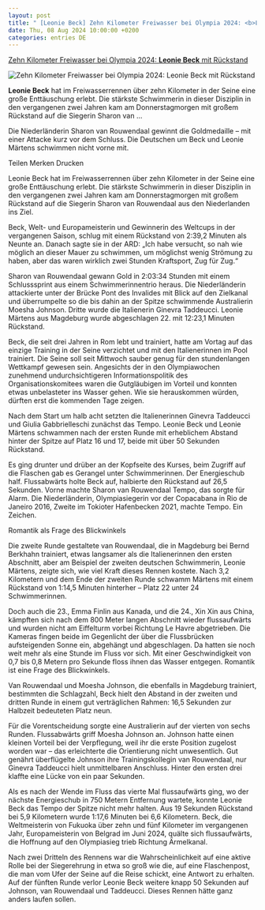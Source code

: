 ```yaml
---
layout: post
title: " [Leonie Beck] Zehn Kilometer Freiwasser bei Olympia 2024: <b>Leonie Beck</b> mit Rückstand"
date: Thu, 08 Aug 2024 10:00:00 +0200
categories: entries DE
---
```

[Zehn Kilometer Freiwasser bei Olympia 2024: <b>Leonie Beck</b> mit Rückstand](https://www.faz.net/aktuell/sport/olympia/deutsches-team/zehn-kilometer-freiwasser-bei-olympia-2024-leonie-beck-mit-rueckstand-19906878.html)

![Zehn Kilometer Freiwasser bei Olympia 2024: <b>Leonie Beck</b> mit Rückstand](https://media1.faz.net/ppmedia/aktuell/sport/414362580/1.9906893/facebook_teaser/leonie-beck-wird-neunte-ueber.jpg)

<b>Leonie Beck</b> hat im Freiwasserrennen über zehn Kilometer in der Seine eine große Enttäuschung erlebt. Die stärkste Schwimmerin in dieser Disziplin in den vergangenen zwei Jahren kam am Donnerstagmorgen mit großem Rückstand auf die Siegerin Sharon van ...

Die Niederländerin Sharon van Rouwendaal gewinnt die Goldmedaille – mit einer Attacke kurz vor dem Schluss. Die Deutschen um Beck und Leonie Märtens schwimmen nicht vorne mit.

Teilen Merken Drucken

Leonie Beck hat im Freiwasserrennen über zehn Kilometer in der Seine eine große Enttäuschung erlebt. Die stärkste Schwimmerin in dieser Disziplin in den vergangenen zwei Jahren kam am Donnerstagmorgen mit großem Rückstand auf die Siegerin Sharon van Rouwendaal aus den Niederlanden ins Ziel.

Beck, Welt- und Europameisterin und Gewinnerin des Weltcups in der vergangenen Saison, schlug mit einem Rückstand von 2:39,2 Minuten als Neunte an. Danach sagte sie in der ARD: „Ich habe versucht, so nah wie möglich an dieser Mauer zu schwimmen, um möglichst wenig Strömung zu haben, aber das waren wirklich zwei Stunden Kraftsport, Zug für Zug.“

Sharon van Rouwendaal gewann Gold in 2:03:34 Stunden mit einem Schlusssprint aus einem Schwimmerinnentrio heraus. Die Niederländerin attackierte unter der Brücke Pont des Invalides mit Blick auf den Zielkanal und überrumpelte so die bis dahin an der Spitze schwimmende Australierin Moesha Johnson. Dritte wurde die Italienerin Ginevra Taddeucci. Leonie Märtens aus Magdeburg wurde abgeschlagen 22. mit 12:23,1 Minuten Rückstand.

Beck, die seit drei Jahren in Rom lebt und trainiert, hatte am Vortag auf das einzige Training in der Seine verzichtet und mit den Italienerinnen im Pool trainiert. Die Seine soll seit Mittwoch sauber genug für den stundenlangen Wettkampf gewesen sein. Angesichts der in den Olympiawochen zunehmend undurchsichtigeren Informationspolitik des Organisationskomitees waren die Gutgläubigen im Vorteil und konnten etwas unbelasteter ins Wasser gehen. Wie sie herauskommen würden, dürften erst die kommenden Tage zeigen.

Nach dem Start um halb acht setzten die Italienerinnen Ginevra Taddeucci und Giulia Gabbrielleschi zunächst das Tempo. Leonie Beck und Leonie Märtens schwammen nach der ersten Runde mit erheblichem Abstand hinter der Spitze auf Platz 16 und 17, beide mit über 50 Sekunden Rückstand.

Es ging drunter und drüber an der Kopfseite des Kurses, beim Zugriff auf die Flaschen gab es Gerangel unter Schwimmerinnen. Der Energieschub half. Flussabwärts holte Beck auf, halbierte den Rückstand auf 26,5 Sekunden. Vorne machte Sharon van Rouwendaal Tempo, das sorgte für Alarm. Die Niederländerin, Olympiasiegerin vor der Copacabana in Rio de Janeiro 2016, Zweite im Tokioter Hafenbecken 2021, machte Tempo. Ein Zeichen.

Romantik als Frage des Blickwinkels

Die zweite Runde gestaltete van Rouwendaal, die in Magdeburg bei Bernd Berkhahn trainiert, etwas langsamer als die Italienerinnen den ersten Abschnitt, aber am Beispiel der zweiten deutschen Schwimmerin, Leonie Märtens, zeigte sich, wie viel Kraft dieses Rennen kostete. Nach 3,2 Kilometern und dem Ende der zweiten Runde schwamm Märtens mit einem Rückstand von 1:14,5 Minuten hinterher – Platz 22 unter 24 Schwimmerinnen.

Doch auch die 23., Emma Finlin aus Kanada, und die 24., Xin Xin aus China, kämpften sich nach dem 800 Meter langen Abschnitt wieder flussaufwärts und wurden nicht am Eiffelturm vorbei Richtung Le Havre abgetrieben. Die Kameras fingen beide im Gegenlicht der über die Flussbrücken aufsteigenden Sonne ein, abgehängt und abgeschlagen. Da hatten sie noch weit mehr als eine Stunde im Fluss vor sich. Mit einer Geschwindigkeit von 0,7 bis 0,8 Metern pro Sekunde floss ihnen das Wasser entgegen. Romantik ist eine Frage des Blickwinkels.

Van Rouwendaal und Moesha Johnson, die ebenfalls in Magdeburg trainiert, bestimmten die Schlagzahl, Beck hielt den Abstand in der zweiten und dritten Runde in einem gut verträglichen Rahmen: 16,5 Sekunden zur Halbzeit bedeuteten Platz neun.

Für die Vorentscheidung sorgte eine Australierin auf der vierten von sechs Runden. Flussabwärts griff Moesha Johnson an. Johnson hatte einen kleinen Vorteil bei der Verpflegung, weil ihr die erste Position zugelost worden war – das erleichterte die Orientierung nicht unwesentlich. Gut genährt überflügelte Johnson ihre Trainingskollegin van Rouwendaal, nur Ginevra Taddeucci hielt unmittelbaren Anschluss. Hinter den ersten drei klaffte eine Lücke von ein paar Sekunden.

Als es nach der Wende im Fluss das vierte Mal flussaufwärts ging, wo der nächste Energieschub in 750 Metern Entfernung wartete, konnte Leonie Beck das Tempo der Spitze nicht mehr halten. Aus 19 Sekunden Rückstand bei 5,9 Kilometern wurde 1:17,6 Minuten bei 6,6 Kilometern. Beck, die Weltmeisterin von Fukuoka über zehn und fünf Kilometer im vergangenen Jahr, Europameisterin von Belgrad im Juni 2024, quälte sich flussaufwärts, die Hoffnung auf den Olympiasieg trieb Richtung Ärmelkanal.

Nach zwei Dritteln des Rennens war die Wahrscheinlichkeit auf eine aktive Rolle bei der Siegerehrung in etwa so groß wie die, auf eine Flaschenpost, die man vom Ufer der Seine auf die Reise schickt, eine Antwort zu erhalten. Auf der fünften Runde verlor Leonie Beck weitere knapp 50 Sekunden auf Johnson, van Rouwendaal und Taddeucci. Dieses Rennen hätte ganz anders laufen sollen.

